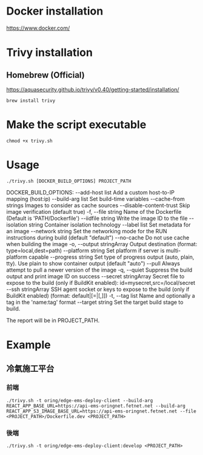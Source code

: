 # Docker installation
https://www.docker.com/

# Trivy installation
## Homebrew (Official)
https://aquasecurity.github.io/trivy/v0.40/getting-started/installation/
```
brew install trivy
```

# Make the script executable
```
chmod +x trivy.sh
``` 

# Usage
```
./trivy.sh [DOCKER_BUILD_OPTIONS] PROJECT_PATH
```

DOCKER_BUILD_OPTIONS:
      --add-host list           Add a custom host-to-IP mapping (host:ip)
      --build-arg list          Set build-time variables
      --cache-from strings      Images to consider as cache sources
      --disable-content-trust   Skip image verification (default true)
  -f, --file string             Name of the Dockerfile (Default is 'PATH/Dockerfile')
      --iidfile string          Write the image ID to the file
      --isolation string        Container isolation technology
      --label list              Set metadata for an image
      --network string          Set the networking mode for the RUN instructions during build (default "default")
      --no-cache                Do not use cache when building the image
  -o, --output stringArray      Output destination (format: type=local,dest=path)
      --platform string         Set platform if server is multi-platform capable
      --progress string         Set type of progress output (auto, plain, tty). Use plain to show container output (default "auto")
      --pull                    Always attempt to pull a newer version of the image
  -q, --quiet                   Suppress the build output and print image ID on success
      --secret stringArray      Secret file to expose to the build (only if BuildKit enabled): id=mysecret,src=/local/secret
      --ssh stringArray         SSH agent socket or keys to expose to the build (only if BuildKit enabled) (format: default|<id>[=<socket>|<key>[,<key>]])
  -t, --tag list                Name and optionally a tag in the 'name:tag' format
      --target string           Set the target build stage to build.

The report will be in PROJECT_PATH.

# Example
## 冷氣施工平台
### 前端
```
./trivy.sh -t oring/edge-ems-deploy-client --build-arg REACT_APP_BASE_URL=https://api-ems-oringnet.fetnet.net --build-arg REACT_APP_S3_IMAGE_BASE_URL=https://api-ems-oringnet.fetnet.net --file <PROJECT_PATH>/Dockerfile.dev <PROJECT_PATH>
```
### 後端
```
./trivy.sh -t oring/edge-ems-deploy-client:develop <PROJECT_PATH>
```
